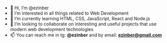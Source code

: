 - 👋 Hi, I’m @ezinber
- 👀 I’m interested in all things related to Web Development
- 🌱 I’m currently learning HTML, CSS, JavaScript, React and Node.js 
- 💞️ I’m looking to collaborate on interesting and useful projects that use modern web development technologies
- 📫 You can reach me in tg: **@ezinber** and by email: **ezinber@gmail.com**

<!---
ezinber/ezinber is a ✨ special ✨ repository because its `README.md` (this file) appears on your GitHub profile.
You can click the Preview link to take a look at your changes.
--->
